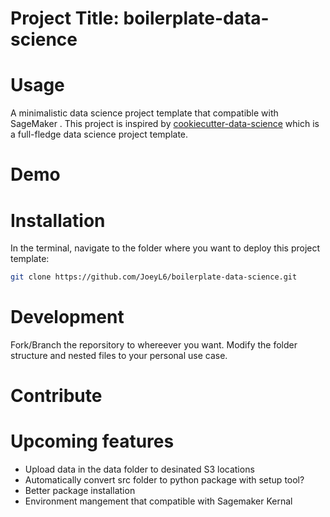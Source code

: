 # Project Title: boilerplate-data-science

# Usage

A minimalistic data science project template that compatible with SageMaker . This project is inspired by [cookiecutter-data-science](https://github.com/drivendata/cookiecutter-data-science) which is a full-fledge data science project template. 



# Demo



# Installation

In the terminal, navigate to the folder where you want to deploy this project template:

```bash
git clone https://github.com/JoeyL6/boilerplate-data-science.git
```



# Development

Fork/Branch the reporsitory to whereever you want. Modify the folder structure and nested files to your personal use case. 

# Contribute

# Upcoming features
- Upload data in the data folder to desinated S3 locations
- Automatically convert src folder to python package with setup tool?
- Better package installation
- Environment mangement that compatible with Sagemaker Kernal







